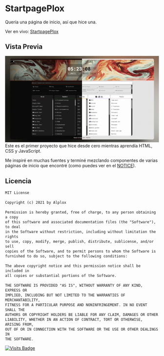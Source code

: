 # StartpagePlox
Quería una página de inicio, así que hice una.

Ver en vivo: [StartpagePlox](https://alplox.github.io/StartpagePlox/)

## Vista Previa
[![](/assets/img/previews/pc.jpg)](https://alplox.github.io/StartpagePlox/)
Este es el primer proyecto que hice desde cero mientras aprendía HTML, CSS y JavaScript.

Me inspiré en muchas fuentes y terminé mezclando componentes de varias páginas de inicio que encontré (como puedes ver en el [NOTICE](https://github.com/Alplox/StartpagePlox/blob/main/NOTICE.md)).

## Licencia
```
MIT License

Copyright (c) 2021 by Alplox

Permission is hereby granted, free of charge, to any person obtaining a copy
of this software and associated documentation files (the "Software"), to deal
in the Software without restriction, including without limitation the rights
to use, copy, modify, merge, publish, distribute, sublicense, and/or sell
copies of the Software, and to permit persons to whom the Software is
furnished to do so, subject to the following conditions:

The above copyright notice and this permission notice shall be included in
all copies or substantial portions of the Software.

THE SOFTWARE IS PROVIDED "AS IS", WITHOUT WARRANTY OF ANY KIND, EXPRESS OR
IMPLIED, INCLUDING BUT NOT LIMITED TO THE WARRANTIES OF MERCHANTABILITY,
FITNESS FOR A PARTICULAR PURPOSE AND NONINFRINGEMENT. IN NO EVENT SHALL THE
AUTHORS OR COPYRIGHT HOLDERS BE LIABLE FOR ANY CLAIM, DAMAGES OR OTHER
LIABILITY, WHETHER IN AN ACTION OF CONTRACT, TORT OR OTHERWISE, ARISING FROM,
OUT OF OR IN CONNECTION WITH THE SOFTWARE OR THE USE OR OTHER DEALINGS IN
THE SOFTWARE.
```

[![Visits Badge](https://badges.strrl.dev/visits/Alplox/StartpagePlox)](https://badges.strrl.dev)

